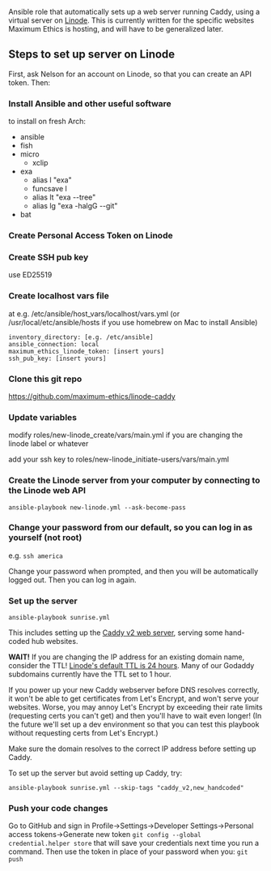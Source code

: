 Ansible role that automatically sets up a web server running Caddy, using a virtual server on [Linode](https://www.linode.com/). This is currently written for the specific websites Maximum Ethics is hosting, and will have to be generalized later.

## Steps to set up server on Linode
First, ask Nelson for an account on Linode, so that you can create an API token. Then:

### Install Ansible and other useful software
to install on fresh Arch:

- ansible
- fish
- micro
	- xclip
- exa
	- alias l "exa"
	- funcsave l
	- alias lt "exa --tree"
	- alias lg "exa -halgG --git"
- bat

### Create Personal Access Token on Linode

### Create SSH pub key
use ED25519

### Create localhost vars file
at e.g. /etc/ansible/host_vars/localhost/vars.yml (or /usr/local/etc/ansible/hosts if you use homebrew on Mac to install Ansible)

```
inventory_directory: [e.g. /etc/ansible]
ansible_connection: local
maximum_ethics_linode_token: [insert yours]
ssh_pub_key: [insert yours]
```

### Clone this git repo
https://github.com/maximum-ethics/linode-caddy

### Update variables
modify roles/new-linode_create/vars/main.yml if you are changing the linode label or whatever

add your ssh key to roles/new-linode_initiate-users/vars/main.yml

### Create the Linode server from your computer by connecting to the Linode web API
`ansible-playbook new-linode.yml --ask-become-pass`
### Change your password from our default, so you can log in as yourself (not root)
e.g. `ssh america`

Change your password when prompted, and then you will be automatically logged out. Then you can log in again.

### Set up the server
`ansible-playbook sunrise.yml`

This includes setting up the [Caddy v2 web server](https://caddyserver.com/), serving some hand-coded hub websites.

**WAIT!** If you are changing the IP address for an existing domain name, consider the TTL! [Linode's default TTL is 24 hours](https://www.linode.com/docs/platform/manager/dns-manager/#troubleshoot-dns-records). Many of our Godaddy subdomains currently have the TTL set to 1 hour.

If you power up your new Caddy webserver before DNS resolves correctly, it won't be able to get certificates from Let's Encrypt, and won't serve your websites. Worse, you may annoy Let's Encrypt by exceeding their rate limits (requesting certs you can't get) and then you'll have to wait even longer! (In the future we'll set up a dev environment so that you can test this playbook without requesting certs from Let's Encrypt.)

Make sure the domain resolves to the correct IP address before setting up Caddy.

To set up the server but avoid setting up Caddy, try:

`ansible-playbook sunrise.yml --skip-tags "caddy_v2,new_handcoded"`

### Push your code changes
Go to GitHub and sign in
Profile->Settings->Developer Settings->Personal access tokens->Generate new token
`git config --global credential.helper store`
that will save your credentials next time you run a command. Then use the token in place of your password when you:
`git push`
